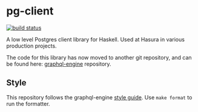 # pg-client

[![build status](https://img.shields.io/github/workflow/status/hasura/pg-client-hs/Haskell%20CI/main?style=flat-square&logo=github&label=build%20status)](https://github.com/hasura/pg-client-hs/actions?query=workflow%3AHaskell-CI+branch%3Amain)

A low level Postgres client library for Haskell. Used at Hasura in various production projects.

The code for this library has now moved to another git repository, and can be
found here: 
[graphql-engine](https://github.com/hasura/graphql-engine/tree/master/server/lib/pg-client-hs) repository.

## Style

This repository follows the graphql-engine
[style guide](https://github.com/hasura/graphql-engine/blob/master/server/STYLE.md).
Use `make format` to run the formatter.
